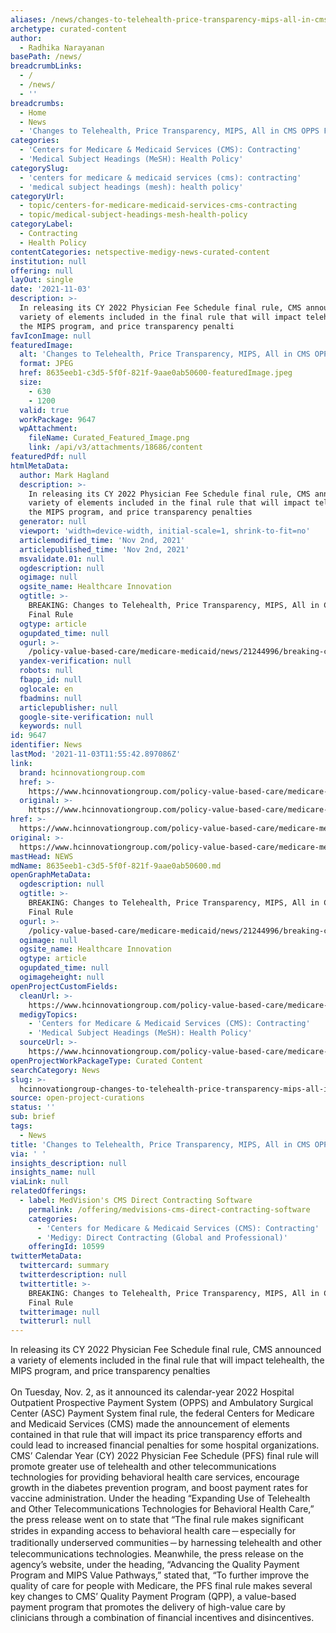 ```yaml
---
aliases: /news/changes-to-telehealth-price-transparency-mips-all-in-cms-opps-final-rule
archetype: curated-content
author:
  - Radhika Narayanan
basePath: /news/
breadcrumbLinks:
  - /
  - /news/
  - ''
breadcrumbs:
  - Home
  - News
  - 'Changes to Telehealth, Price Transparency, MIPS, All in CMS OPPS Final Rule'
categories:
  - 'Centers for Medicare & Medicaid Services (CMS): Contracting'
  - 'Medical Subject Headings (MeSH): Health Policy'
categorySlug:
  - 'centers for medicare & medicaid services (cms): contracting'
  - 'medical subject headings (mesh): health policy'
categoryUrl:
  - topic/centers-for-medicare-medicaid-services-cms-contracting
  - topic/medical-subject-headings-mesh-health-policy
categoryLabel:
  - Contracting
  - Health Policy
contentCategories: netspective-medigy-news-curated-content
institution: null
offering: null
layOut: single
date: '2021-11-03'
description: >-
  In releasing its CY 2022 Physician Fee Schedule final rule, CMS announced a
  variety of elements included in the final rule that will impact telehealth,
  the MIPS program, and price transparency penalti
favIconImage: null
featuredImage:
  alt: 'Changes to Telehealth, Price Transparency, MIPS, All in CMS OPPS Final Rule'
  format: JPEG
  href: 8635eeb1-c3d5-5f0f-821f-9aae0ab50600-featuredImage.jpeg
  size:
    - 630
    - 1200
  valid: true
  workPackage: 9647
  wpAttachment:
    fileName: Curated_Featured_Image.png
    link: /api/v3/attachments/18686/content
featuredPdf: null
htmlMetaData:
  author: Mark Hagland
  description: >-
    In releasing its CY 2022 Physician Fee Schedule final rule, CMS announced a
    variety of elements included in the final rule that will impact telehealth,
    the MIPS program, and price transparency penalties
  generator: null
  viewport: 'width=device-width, initial-scale=1, shrink-to-fit=no'
  articlemodified_time: 'Nov 2nd, 2021'
  articlepublished_time: 'Nov 2nd, 2021'
  msvalidate.01: null
  ogdescription: null
  ogimage: null
  ogsite_name: Healthcare Innovation
  ogtitle: >-
    BREAKING: Changes to Telehealth, Price Transparency, MIPS, All in CMS OPPS
    Final Rule
  ogtype: article
  ogupdated_time: null
  ogurl: >-
    /policy-value-based-care/medicare-medicaid/news/21244996/breaking-changes-to-telehealth-price-transparency-mips-all-in-cms-opps-final-rule
  yandex-verification: null
  robots: null
  fbapp_id: null
  oglocale: en
  fbadmins: null
  articlepublisher: null
  google-site-verification: null
  keywords: null
id: 9647
identifier: News
lastMod: '2021-11-03T11:55:42.897086Z'
link:
  brand: hcinnovationgroup.com
  href: >-
    https://www.hcinnovationgroup.com/policy-value-based-care/medicare-medicaid/news/21244996/breaking-changes-to-telehealth-price-transparency-mips-all-in-cms-opps-final-rule
  original: >-
    https://www.hcinnovationgroup.com/policy-value-based-care/medicare-medicaid/news/21244996/breaking-changes-to-telehealth-price-transparency-mips-all-in-cms-opps-final-rule
href: >-
  https://www.hcinnovationgroup.com/policy-value-based-care/medicare-medicaid/news/21244996/breaking-changes-to-telehealth-price-transparency-mips-all-in-cms-opps-final-rule
original: >-
  https://www.hcinnovationgroup.com/policy-value-based-care/medicare-medicaid/news/21244996/breaking-changes-to-telehealth-price-transparency-mips-all-in-cms-opps-final-rule
mastHead: NEWS
mdName: 8635eeb1-c3d5-5f0f-821f-9aae0ab50600.md
openGraphMetaData:
  ogdescription: null
  ogtitle: >-
    BREAKING: Changes to Telehealth, Price Transparency, MIPS, All in CMS OPPS
    Final Rule
  ogurl: >-
    /policy-value-based-care/medicare-medicaid/news/21244996/breaking-changes-to-telehealth-price-transparency-mips-all-in-cms-opps-final-rule
  ogimage: null
  ogsite_name: Healthcare Innovation
  ogtype: article
  ogupdated_time: null
  ogimageheight: null
openProjectCustomFields:
  cleanUrl: >-
    https://www.hcinnovationgroup.com/policy-value-based-care/medicare-medicaid/news/21244996/breaking-changes-to-telehealth-price-transparency-mips-all-in-cms-opps-final-rule
  medigyTopics:
    - 'Centers for Medicare & Medicaid Services (CMS): Contracting'
    - 'Medical Subject Headings (MeSH): Health Policy'
  sourceUrl: >-
    https://www.hcinnovationgroup.com/policy-value-based-care/medicare-medicaid/news/21244996/breaking-changes-to-telehealth-price-transparency-mips-all-in-cms-opps-final-rule
openProjectWorkPackageType: Curated Content
searchCategory: News
slug: >-
  hcinnovationgroup-changes-to-telehealth-price-transparency-mips-all-in-cms-opps-final-rule
source: open-project-curations
status: ''
sub: brief
tags:
  - News
title: 'Changes to Telehealth, Price Transparency, MIPS, All in CMS OPPS Final Rule'
via: ' '
insights_description: null
insights_name: null
viaLink: null
relatedOfferings:
  - label: MedVision's CMS Direct Contracting Software
    permalink: /offering/medvisions-cms-direct-contracting-software
    categories:
      - 'Centers for Medicare & Medicaid Services (CMS): Contracting'
      - 'Medigy: Direct Contracting (Global and Professional)'
    offeringId: 10599
twitterMetaData:
  twittercard: summary
  twitterdescription: null
  twittertitle: >-
    BREAKING: Changes to Telehealth, Price Transparency, MIPS, All in CMS OPPS
    Final Rule
  twitterimage: null
  twitterurl: null
---
```

<p>In releasing its CY 2022 Physician Fee Schedule final rule, CMS announced a variety of elements included in the final rule that will impact telehealth, the MIPS program, and price transparency penalties<br><br>On Tuesday, Nov. 2, as it announced its calendar-year 2022 Hospital Outpatient Prospective Payment System (OPPS) and Ambulatory Surgical Center (ASC) Payment System final rule, the federal Centers for Medicare and Medicaid Services (CMS) made the announcement of elements contained in that rule that will impact its price transparency efforts and could lead to increased financial penalties for some hospital organizations.
CMS’ Calendar Year (CY) 2022 Physician Fee Schedule (PFS) final rule will promote greater use of telehealth and other telecommunications technologies for providing behavioral health care services, encourage growth in the diabetes prevention program, and boost payment rates for vaccine administration.
Under the heading “Expanding Use of Telehealth and Other Telecommunications Technologies for Behavioral Health Care,” the press release went on to state that “The final rule makes significant strides in expanding access to behavioral health care &nbsp;̶ &nbsp;especially for traditionally underserved communities &nbsp;̶ &nbsp;by harnessing telehealth and other telecommunications technologies.
Meanwhile, the press release on the agency’s website, under the heading, “Advancing the Quality Payment Program and MIPS Value Pathways,” stated that, “To further improve the quality of care for people with Medicare, the PFS final rule makes several key changes to CMS’ Quality Payment Program (QPP), a value-based payment program that promotes the delivery of high-value care by clinicians through a combination of financial incentives and disincentives.</p>
